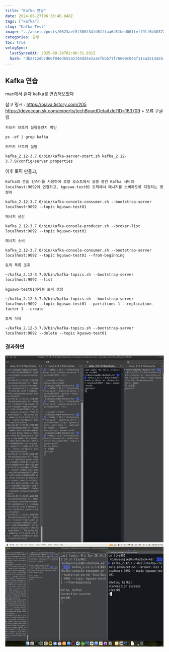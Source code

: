 ```yaml
---
title: "Kafka 연습"
date: 2024-06-27T06:30:40.848Z
tags: ["kafka"]
slug: "Kafka-Test"
image: "../assets/posts/0623aef5f380f34fd61ffaa6d51bed061feff91f6b30372bc48dd4d585fd6873.PNG"
categories: 공부
toc: true
velogSync:
  lastSyncedAt: 2025-08-26T02:06:31.831Z
  hash: "db2712db7d66f84ed655a57d4dd4e2aa5f6bb71f76609c046f115a3514a5b1f9"
---
```


## Kafka 연습

mac에서 혼자 kafka를 연습해보았다

참고 링크 : https://ojava.tistory.com/205
		  https://devocean.sk.com/experts/techBoardDetail.do?ID=163709
          + 오류 구글링
          
`카프카 브로커 실행중인지 확인`
```          
ps -ef | grep kafka
```


`카프카 브로커 실행`
```
kafka_2.12-3.7.0/bin/kafka-server-start.sh kafka_2.12-3.7.0/config/server.properties
```

이후 토픽 만들고,


`Kafka의 콘솔 컨슈머를 사용하여 로컬 호스트에서 실행 중인 Kafka 서버의 localhost:9092에 연결하고, kguswo-test01 토픽에서 메시지를 소비하도록 지정하는 명령어`
```
kafka_2.12-3.7.0/bin/kafka-console-consumer.sh --bootstrap-server localhost:9092 --topic kguswo-test01
```

`메시지 생산`
```
kafka_2.12-3.7.0/bin/kafka-console-producer.sh --broker-list localhost:9092 --topic kguswo-test01
```

`메시지 소비`
```
kafka_2.12-3.7.0/bin/kafka-console-consumer.sh --bootstrap-server localhost:9092 --topic kguswo-test01 --from-beginning
```

`토픽 목록 조회`
```
~/kafka_2.12-3.7.0/bin/kafka-topics.sh --bootstrap-server localhost:9092 --list
```

`kguswo-test01이라는 토픽 생성`
```
~/kafka_2.12-3.7.0/bin/kafka-topics.sh --bootstrap-server localhost:9092 --topic kguswo-test01 --partitions 1 --replication-factor 1 --create
```

`토픽 삭제`
```
~/kafka_2.12-3.7.0/bin/kafka-topics.sh --bootstrap-server localhost:9092 --delete --topic kguswo-test01
```

### 결과화면
![카프카 테스트 터미널](/assets/posts/3b34cbb3104c744fd007b9f2d8389868ae9645c450ca93c17f38632668741df5.png)
![](/assets/posts/a24792e16aee3e1efba2bc7a943b7ff01578c70b98e96e03b2f8a0698e761ee7.PNG)





